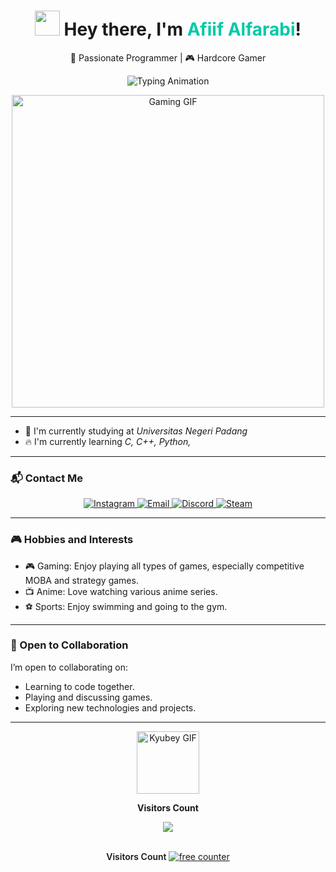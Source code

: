 <h1 align="center">
  <img src="https://media.giphy.com/media/hvRJCLFzcasrR4ia7z/giphy.gif" width="40px"/> 
  Hey there, I'm <span style="color:#00C9A7;">Afiif Alfarabi</span>!
</h1>

<p align="center">
  🚀 Passionate Programmer | 🎮 Hardcore Gamer
</p>

<p align="center">
  <img src="https://readme-typing-svg.herokuapp.com?font=Fira+Code&size=30&duration=2500&color=00C9A7&center=true&vCenter=true&width=600&lines=Programmer+%7C+Gamer;Code+Hard,+Play+Harder!" alt="Typing Animation" />
</p>

<p align="center">
  <img src="https://media2.giphy.com/media/v1.Y2lkPTc5MGI3NjExejRnY3lqcmpwNGs4ejVrcG45aWN4bWttc3dsbzVtdmY1dWwyZXZzNyZlcD12MV9pbnRlcm5hbF9naWZfYnlfaWQmY3Q9Zw/ttknk7M3d3UBEeZsii/giphy.gif" width="500" alt="Gaming GIF" />
</p>

---

- 🌱 I'm currently studying at *Universitas Negeri Padang*  
- 🔥 I'm currently learning *C, C++, Python,*

---

### 📬 Contact Me

<p align="center">
  <a href="https://www.instagram.com/apiip_04/" target="_blank">
    <img alt="Instagram" src="https://img.shields.io/badge/Instagram-E4405F?style=for-the-badge&logo=Instagram&logoColor=white" />
  </a>
  <a href="mailto:apiip.farabi1212@gmail.com">
    <img alt="Email" src="https://img.shields.io/badge/Email-D14836?style=for-the-badge&logo=gmail&logoColor=white" />
  </a>
  <a href="https://discord.com/users/597424471800021002" target="_blank">
    <img alt="Discord" src="https://img.shields.io/badge/Discord-5865F2?style=for-the-badge&logo=discord&logoColor=white" />
  </a>
  <a href="https://steamcommunity.com/profiles/76561198894710319/" target="_blank">
    <img alt="Steam" src="https://img.shields.io/badge/Steam-171A21?style=for-the-badge&logo=steam&logoColor=white" />
  </a>
</p>


---

### 🎮 Hobbies and Interests
- 🎮 Gaming: Enjoy playing all types of games, especially competitive MOBA and strategy games.
- 📺 Anime: Love watching various anime series.
- ⚽ Sports: Enjoy swimming and going to the gym.

---

### 🔧 Open to Collaboration
I’m open to collaborating on:
- Learning to code together.
- Playing and discussing games.
- Exploring new technologies and projects.
  
---

<p align="center">
  <img src="https://raw.githubusercontent.com/innng/innng/master/assets/kyubey.gif" height="100" alt="Kyubey GIF"/>
</p>

<div align="center">
 <b style = {font-weight: 600}>Visitors Count</b>
<p align="center"><img align="center" src="https://profile-counter.glitch.me/{afiiff}/count.svg" /></p> 
<br>
</div>

<div align="center">
    <b style="font-weight: 600;">Visitors Count</b>
        <a href="https://www.freecounterstat.com" title="free counter">
            <img src="https://counter6.optistats.ovh/private/freecounterstat.php?c=88ffacnl1l6f5mwsxzlqdfhlhpthuaq2" border="0" title="free counter" alt="free counter">
        </a>
    </noscript>
</div>




